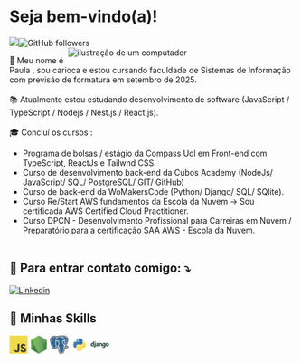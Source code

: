 #  Seja bem-vindo(a)! 
![](https://komarev.com/ghpvc/?username=paulagmborgesp&color=000000)![GitHub followers](https://img.shields.io/github/followers/paulagmborges?label=Follow&style=social)
<img src="https://raw.githubusercontent.com/MicaelliMedeiros/micaellimedeiros/master/image/computer-illustration.png" alt="ilustração de um computador" min-width="400px" max-width="400px" width="400px" align="right">
<br>

🌺 Meu nome é Paula , sou carioca e estou cursando faculdade de Sistemas de Informação com previsão de formatura em setembro de 2025.<br>
<br>
📚 Atualmente estou estudando desenvolvimento de software (JavaScript / TypeScript / Nodejs / Nest.js / React.js).<br>
<br>
🎓 Concluí os cursos :
    <br>
  -  Programa de bolsas / estágio da Compass Uol em Front-end com TypeScript, ReactJs e Tailwnd CSS.
  -  Curso de desenvolvimento back-end da Cubos Academy (NodeJs/ JavaScript/ SQL/ PostgreSQL/ GIT/ GitHub) <br>
  -  Curso de back-end da WoMakersCode (Python/ Django/ SQL/ SQlite).<br>
  -  Curso Re/Start AWS fundamentos da Escola da Nuvem -> Sou certificada AWS Certified Cloud Practitioner.<br>
  -  Curso DPCN - Desenvolvimento Profissional para Carreiras em Nuvem / Preparatório para a certificação SAA AWS - Escola da Nuvem.<br>
    <br>
 


## 💌 Para entrar contato comigo: ⤵️
[![Linkedin](https://img.shields.io/badge/LinkedIn-0077B5?style=flat&logo=linkedin)](https://www.linkedin.com/in/paulagmborges/)


## 🚀 Minhas Skills
<code><img height="32" src="https://raw.githubusercontent.com/github/explore/80688e429a7d4ef2fca1e82350fe8e3517d3494d/topics/javascript/javascript.png" alt="Javascript"/></code>
<code><img height="32" src="https://raw.githubusercontent.com/github/explore/80688e429a7d4ef2fca1e82350fe8e3517d3494d/topics/nodejs/nodejs.png" alt="Nodejs"/></code>
<code><img height="32" src="https://raw.githubusercontent.com/github/explore/80688e429a7d4ef2fca1e82350fe8e3517d3494d/topics/postgresql/postgresql.png" alt="PostegreSQ"/></code>
<code><img height="32" src="https://raw.githubusercontent.com/github/explore/80688e429a7d4ef2fca1e82350fe8e3517d3494d/topics/python/python.png" alt="PYTHON"/></code>
<code><img height="32" src="https://raw.githubusercontent.com/github/explore/80688e429a7d4ef2fca1e82350fe8e3517d3494d/topics/django/django.png" alt="DJANGO"/></code> 



  
 
 
 
 

